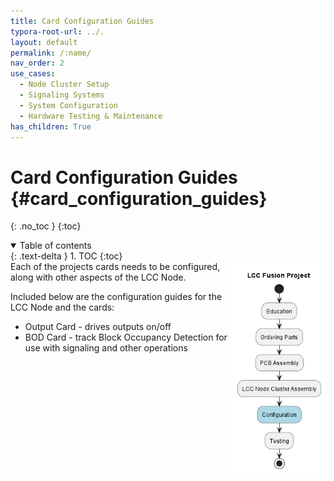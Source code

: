 ```yaml
---
title: Card Configuration Guides
typora-root-url: ../.
layout: default
permalink: /:name/
nav_order: 2
use_cases:
  - Node Cluster Setup
  - Signaling Systems
  - System Configuration
  - Hardware Testing & Maintenance
has_children: True
---
```


# Card Configuration Guides {#card_configuration_guides}
{: .no_toc }
{:toc}
<details open markdown="block">
  <summary>
    Table of contents
  </summary>
  {: .text-delta }
1. TOC
{:toc}
</details>
<img src="/assets/images/Sequence_Steps.png" style="zoom:75%;float:right" />Each of the projects cards needs to be configured, along with other aspects of the LCC Node. 

Included below are the configuration guides for the LCC Node and the cards:

- Output Card - drives outputs on/off
- BOD Card - track Block Occupancy Detection for use with signaling and other operations
